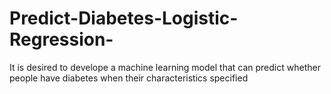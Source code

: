 # Predict-Diabetes-Logistic-Regression-
It is desired to develope a machine learning model that can predict whether people have diabetes when their characteristics specified
